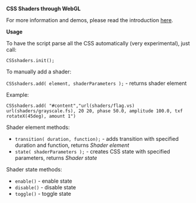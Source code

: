 **CSS Shaders through WebGL**

For more information and demos, please read the introduction <a href="http://experiments.hertzen.com/css-shaders/index.html">here</a>.

**Usage**

To have the script parse all the CSS automatically (very experimental), just call:

`CSSshaders.init();`

To manually add a shader:

`CSSshaders.add( element, shaderParameters );` - returns shader element

Example:

`CSSshaders.add( "#content","url(shaders/flag.vs) url(shaders/grayscale.fs), 20 20, phase 50.0, amplitude 100.0, txf rotateX(45deg), amount 1")`

Shader element methods:

 - `transition( duration, function);` - adds transition with specified duration and function, returns *Shader element*
 - `state( shaderParameters );` - creates CSS state with specified parameters, returns *Shader state*

Shader state methods:
 - `enable()` - enable state
 - `disable()` - disable state
 - `toggle()` - toggle state

